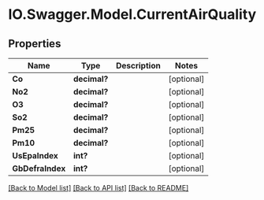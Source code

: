 # IO.Swagger.Model.CurrentAirQuality
## Properties

Name | Type | Description | Notes
------------ | ------------- | ------------- | -------------
**Co** | **decimal?** |  | [optional] 
**No2** | **decimal?** |  | [optional] 
**O3** | **decimal?** |  | [optional] 
**So2** | **decimal?** |  | [optional] 
**Pm25** | **decimal?** |  | [optional] 
**Pm10** | **decimal?** |  | [optional] 
**UsEpaIndex** | **int?** |  | [optional] 
**GbDefraIndex** | **int?** |  | [optional] 

[[Back to Model list]](../README.md#documentation-for-models) [[Back to API list]](../README.md#documentation-for-api-endpoints) [[Back to README]](../README.md)

